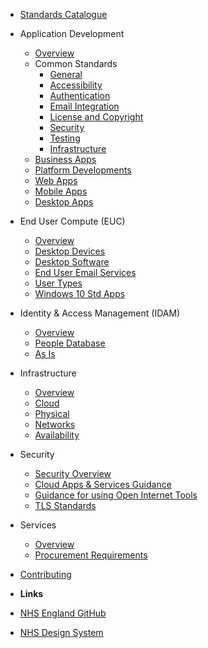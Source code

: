 - [Standards Catalogue](Standards_Catalogue)

- Application Development
  
  - [Overview](application-development/readme)
  - Common Standards
    - [General](application-development/common-dev/readme)
    - [Accessibility](application-development/common-dev/accessibility)
    - [Authentication](application-development/common-dev/authentication)
    - [Email Integration](application-development/common-dev/email-integration)
    - [License and Copyright](application-development/common-dev/code-license-and-copyright)
    - [Security](application-development/common-dev/security)
    - [Testing](application-development/common-dev/testing)
    - [Infrastructure](application-development/common-dev/infrastructure)
  - [Business Apps](application-development/business-dev/readme)
  - [Platform Developments](application-development/platform-dev/readme)
  - [Web Apps](application-development/web-dev/readme)
  - [Mobile Apps](application-development/mobile-dev/readme)
  - [Desktop Apps](application-development/desktop-apps)
  
- End User Compute (EUC)

  - [Overview](euc/readme)
  - [Desktop Devices](euc/desktop-devices)
  - [Desktop Software](euc/desktop-software)
  - [End User Email Services](euc/email)
  - [User Types](euc/user-types)
  - [Windows 10 Std Apps](euc/windows-10-standard-apps)

- Identity &amp; Access Management (IDAM)

  - [Overview](idam/readme)
  - [People Database](idam/peopledb)
  - [As Is](idam/as-is/readme)

- Infrastructure

  - [Overview](infrastructure/readme)
  - [Cloud](infrastructure/cloud/readme)
  - [Physical](infrastructure/physical/readme)
  - [Networks](infrastructure/networks)
  - [Availability](infrastructure/availability)

- Security

  - [Security Overview](security/readme)
  - [Cloud Apps & Services Guidance](security/acceptable-cloud-tools)
  - [Guidance for using Open Internet Tools](security/guidance-for-using-open-internet-tools)
  - [TLS Standards](security/tls)
  
- Services
  
  - [Overview](Services/readme.md)
  - [Procurement Requirements](Services/service-procurement.md)

- [Contributing](CONTRIBUTING)

- **Links**
  
- [NHS England GitHub](https://github.com/nhsengland/)
- [NHS Design System](https://service-manual.nhs.uk/design-system)
